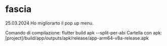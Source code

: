 # fascia

25.03.2024
Ho migliorarto il pop up menu.

Comando di compilazione:
flutter build apk --split-per-abi
Cartella con apk:
[project]/build/app/outputs/apk/release/app-arm64-v8a-release.apk